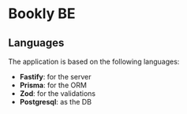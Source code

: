 # Bookly BE

## Languages
The application is based on the following languages:
- **Fastify**: for the server
- **Prisma**: for the ORM
- **Zod**: for the validations
- **Postgresql**: as the DB
